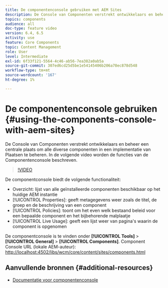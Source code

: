 ```yaml
---
title: De componentenconsole gebruiken met AEM Sites
description: De Console van Componenten verstrekt ontwikkelaars en beheer een centrale plaats om alle diverse componenten in een implementatie van Plaatsen te beheren. In de volgende video worden de functies van de Componentenconsole beschreven.
topics: components
audience: all
doc-type: feature video
version: 6.4, 6.5
activity: use
feature: Core Components
topic: Content Management
role: User
level: Intermediate
exl-id: 6f33f121-5564-4c46-ab56-7ea382a0ab5a
source-git-commit: 307ed6cd25d5be1e54145406b206a78ec878d548
workflow-type: tm+mt
source-wordcount: '167'
ht-degree: 1%

---
```


# De componentenconsole gebruiken {#using-the-components-console-with-aem-sites}

De Console van Componenten verstrekt ontwikkelaars en beheer een centrale plaats om alle diverse componenten in een implementatie van Plaatsen te beheren. In de volgende video worden de functies van de Componentenconsole beschreven.

>[!VIDEO](https://video.tv.adobe.com/v/17417/?quality=9&learn=on)

De componentconsole biedt de volgende functionaliteit:

* Overzicht: lijst van alle geïnstalleerde componenten beschikbaar op het huidige AEM instantie
* [!UICONTROL Properties]: geeft metagegevens weer zoals de titel, de groep en de beschrijving van een component
* [!UICONTROL Policies]: toont om het even welk bestaand beleid voor een bepaalde component en het bijbehorende malplaatje
* [!UICONTROL Live Usage]: geeft een lijst weer van pagina&#39;s waarin de component is opgenomen

De componentconsole is te vinden onder **[!UICONTROL Tools]** > **[!UICONTROL General]** > **[!UICONTROL Components]**.
Component Console URL (lokale AEM-auteur): [http://localhost:4502/libs/wcm/core/content/sites/components.html](http://localhost:4502/libs/wcm/core/content/sites/components.html)

## Aanvullende bronnen {#additional-resources}

* [Documentatie voor componentenconsole](https://helpx.adobe.com/experience-manager/6-5/sites/authoring/using/default-components-console.html)

